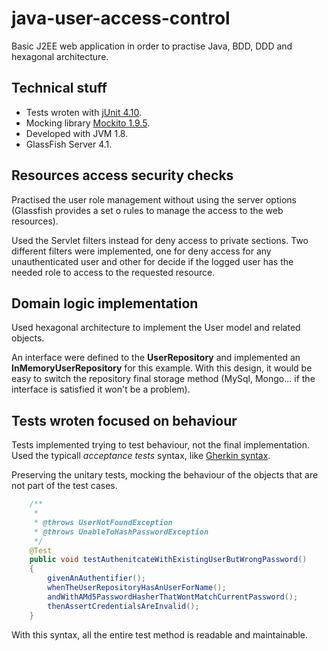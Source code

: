 # java-user-access-control

Basic J2EE web application in order to practise Java, BDD, DDD and hexagonal architecture.

Technical stuff
--------
* Tests wroten with [jUnit 4.10](http://mvnrepository.com/artifact/junit/junit).
* Mocking library [Mockito 1.9.5](http://mvnrepository.com/artifact/org.mockito/mockito-all/1.9.5).
* Developed with JVM 1.8.
* GlassFish Server 4.1.

Resources access security checks
--------
Practised the user role management without using the server options (Glassfish provides a set o rules to manage the access to the web resources).

Used the Servlet filters instead for deny access to private sections. Two different filters were implemented, one for deny access for any unauthenticated user and other for decide if the logged user has the needed role to access to the requested resource.

Domain logic implementation
--------
Used hexagonal architecture to implement the User model and related objects.

An interface were defined to the **UserRepository** and implemented an **InMemoryUserRepository** for this example.
With this design, it would be easy to switch the repository final storage method (MySql, Mongo... if the interface is satisfied it won't be a problem).

Tests wroten focused on behaviour
--------
Tests implemented trying to test behaviour, not the final implementation. Used the typicall *acceptance tests* syntax, like [Gherkin syntax](https://github.com/cucumber/cucumber/wiki/Gherkin).

Preserving the unitary tests, mocking the behaviour of the objects that are not part of the test cases.

```java
    /**
     * 
     * @throws UserNotFoundException
     * @throws UnableToHashPasswordException 
     */
    @Test
    public void testAuthenitcateWithExistingUserButWrongPassword()
    {
        givenAnAuthentifier();
        whenTheUserRepositoryHasAnUserForName();
        andWithAMd5PasswordHasherThatWontMatchCurrentPassword();
        thenAssertCredentialsAreInvalid(); 
    }
```
With this syntax, all the entire test method is readable and maintainable.

